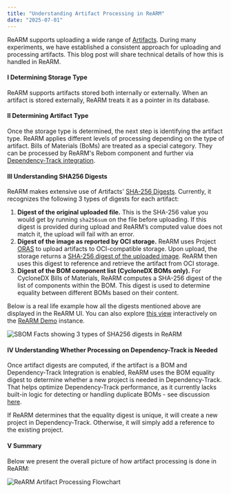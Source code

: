 ```yaml
---
title: "Understanding Artifact Processing in ReARM"
date: "2025-07-01"
---
```


ReARM supports uploading a wide range of [Artifacts](https://docs.rearmhq.com/concepts/#artifact). During many experiments, we have established a consistent approach for uploading and processing artifacts. This blog post will share technical details of how this is handled in ReARM.

#### I Determining Storage Type

ReARM supports artifacts stored both internally or externally. When an artifact is stored externally, ReARM treats it as a pointer in its database.

#### II Determining Artifact Type

Once the storage type is determined, the next step is identifying the artifact type. ReARM applies different levels of processing depending on the type of artifact. Bills of Materials (BoMs) are treated as a special category. They can be processed by ReARM's Rebom component and further via [Dependency-Track integration](https://docs.rearmhq.com/integrations/dtrack.html).

#### III Understanding SHA256 Digests

ReARM makes extensive use of Artifacts' [SHA-256 Digests](https://en.wikipedia.org/wiki/SHA-2). Currently, it recognizes the following 3 types of digests for each artifact:

1. **Digest of the original uploaded file.** This is the SHA-256 value you would get by running `sha256sum` on the file before uploading. If this digest is provided during upload and ReARM’s computed value does not match it, the upload will fail with an error.
2. **Digest of the image as reported by OCI storage.** ReARM uses Project [ORAS](https://github.com/oras-project/oras) to upload artifacts to OCI-compatible storage. Upon upload, the storage returns a [SHA-256 digest of the uploaded image](https://oras.land/docs/concepts/reference/). ReARM then uses this digest to reference and retrieve the artifact from OCI storage.
3. **Digest of the BOM component list (CycloneDX BOMs only).** For CycloneDX Bills of Materials, ReARM computes a SHA-256 digest of the list of components within the BOM. This digest is used to determine equality between different BOMs based on their content.

Below is a real life example how all the digests mentioned above are displayed in the ReARM UI. You can also explore [this view](https://demo.rearmhq.com/release/show/926e3c42-0c43-46ad-955a-7ac516474d07) interactively on the [ReARM Demo](https://rearmhq.com) instance.

![SBOM Facts showing 3 types of SHA256 digests in ReARM](/blog_images/2025-07-01-backend-image-digests-from-demo.png)

#### IV Understanding Whether Processing on Dependency-Track is Needed

Once artifact digests are computed, if the artifact is a BOM and Dependency-Track Integration is enabled, ReARM uses the BOM equality digest to determine whether a new project is needed in Dependency-Track. That helps optimize Dependency-Track performance, as it currently lacks built-in logic for detecting or handling duplicate BOMs - see discussion [here](https://github.com/DependencyTrack/dependency-track/issues/593).

If ReARM determines that the equality digest is unique, it will create a new project in Dependency-Track. Otherwise, it will simply add a reference to the existing project.

#### V Summary

Below we present the overall picture of how artifact processing is done in ReARM:

![ReARM Artifact Processing Flowchart](/blog_images/2025-07-01-rearm-artifact-processing.png)
